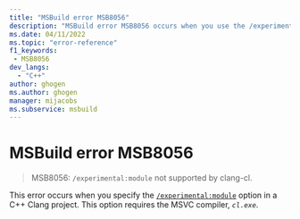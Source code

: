 ```yaml
---
title: "MSBuild error MSB8056"
description: "MSBuild error MSB8056 occurs when you use the /experimental:module option with clang-cl."
ms.date: 04/11/2022
ms.topic: "error-reference"
f1_keywords:
 - MSB8056
dev_langs:
  - "C++"
author: ghogen
ms.author: ghogen
manager: mijacobs
ms.subservice: msbuild
---
```

# MSBuild error MSB8056

> MSB8056: `/experimental:module` not supported by clang-cl.

This error occurs when you specify the [`/experimental:module`](/cpp/build/reference/experimental-module) option in a C++ Clang project. This option requires the MSVC compiler, *`cl.exe`*.
